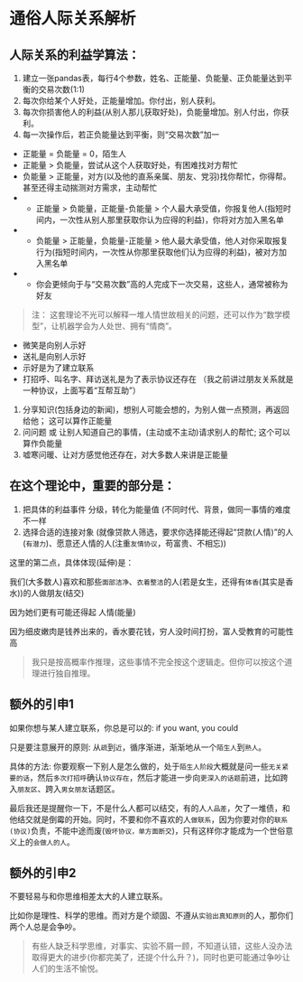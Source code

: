 # 通俗人际关系解析

## 人际关系的利益学算法：

1. 建立一张pandas表，每行4个参数，姓名、正能量、负能量、正负能量达到平衡的交易次数\(1:1\)
2. 每次你给某个人好处，正能量增加。你付出，别人获利。
3. 每次你损害他人的利益\(从别人那儿获取好处\)，负能量增加。别人付出，你获利。
4. 每一次操作后，若正负能量达到平衡，则“交易次数”加一

* 正能量 = 负能量 = 0，陌生人
* 正能量 &gt; 负能量，尝试从这个人获取好处，有困难找对方帮忙
* 负能量 &gt; 正能量，对方\(以及他的直系亲属、朋友、党羽\)找你帮忙，你得帮。甚至还得主动揣测对方需求，主动帮忙
* * 正能量 &gt; 负能量，正能量-负能量 &gt; 个人最大承受值，你报复他人\(指短时间内，一次性从别人那里获取你认为应得的利益\)，你将对方加入黑名单
* * 负能量 &gt; 正能量，负能量-正能量 &gt; 他人最大承受值，他人对你采取报复行为\(指短时间内，一次性从你那里获取他们认为应得的利益\)，被对方加入黑名单
* * 你会更倾向于与“交易次数”高的人完成下一次交易，这些人，通常被称为好友

> 注： 这套理论不光可以解释一堆人情世故相关的问题，还可以作为“数学模型”，让机器学会为人处世、拥有“情商”。

* 微笑是向别人示好
* 送礼是向别人示好
* 示好是为了建立联系
* 打招呼、叫名字、拜访送礼是为了表示协议还存在 （我之前讲过朋友关系就是一种协议，上面写着“互帮互助”）

1. 分享知识\(包括身边的新闻\)，想别人可能会想的，为别人做一点预测，再返回给他； 这可以算作正能量
2. 问问题 或 让别人知道自己的事情，\(主动或不主动\)请求别人的帮忙; 这个可以算作负能量
3. 嘘寒问暖、让对方感觉他还存在，对大多数人来讲是正能量

## **在这个理论中，重要的部分是：**

1. 把具体的利益事件 分级，转化为能量值 \(不同时代、背景，做同一事情的难度不一样
2. 选择合适的连接对象 \(就像贷款人筛选，要求你选择能还得起“贷款\(人情\)”的人\(`有潜力`\)、愿意还人情的人\(注重`友情协议`，苟富贵、不相忘\)\)

这里的第二点，具体体现\(延伸\)是：

我们\(大多数人\)喜欢和那些`面部洁净`、`衣着整洁`的人\(若是女生，还得有`体香`\(其实是香水\)\)的人做朋友\(结交\)

因为她们更有可能还得起 人情\(能量\)

因为细皮嫩肉是钱养出来的，香水要花钱，穷人没时间打扮，富人受教育的可能性高

> 我只是按高概率作推理，这些事情不完全按这个逻辑走。但你可以按这个道理进行独自推理。

## 额外的引申1

如果你想与某人建立联系，你总是可以的: if you want, you could

只是要注意展开的原则: 从`疏`到`近`，循序渐进，渐渐地从一个`陌生人`到`熟人`。

具体的方法: 你要观察一下别人是怎么做的，处于`陌生人阶段`大概就是问一些`无关紧要的话`，然后`多次打招呼`确认`协议存在`，然后才能进一步向`更深入的话题`前进，比如跨入`朋友区`、跨入`男女朋友`话题区。

最后我还是提醒你一下，不是什么人都可以结交，有的人`人品差`，欠了一堆债，和他结交就是倒霉的开始。同时，不要和你不喜欢的人`做联系`，因为你要对你的`联系(协议)`负责，不能中途而废\(`毁坏协议，单方面断交`\)，只有这样你才能成为一个世俗意义上的`会做人的人`。

## 额外的引申2

不要轻易与和你思维相差太大的人建立联系。

比如你是理性、科学的思维。而对方是个顽固、不遵从`实验出真知原则`的人，那你们两个人总是会争吵。

> 有些人缺乏科学思维，对事实、实验不屑一顾，不知道认错，这些人没办法取得更大的进步\(你都完美了，还提个什么升？\)，同时也更可能通过争吵让人们的生活不愉悦。

